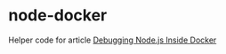 # node-docker

Helper code for article [Debugging Node.js Inside Docker](https://arbazsiddiqui.me/debugging-nodejs-inside-docker/)
